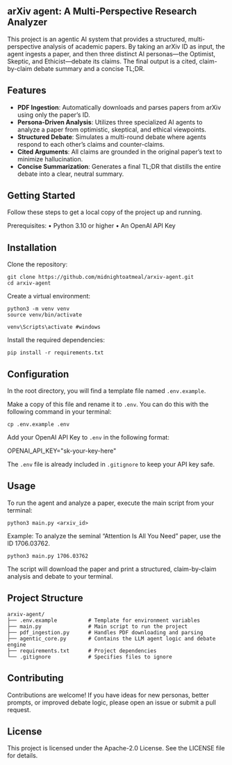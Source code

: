 ## arXiv agent: A Multi-Perspective Research Analyzer

This project is an agentic AI system that provides a structured, multi-perspective analysis of academic papers. By taking an arXiv ID as input, the agent ingests a paper, and then three distinct AI personas—the Optimist, Skeptic, and Ethicist—debate its claims. The final output is a cited, claim-by-claim debate summary and a concise TL;DR.


## Features

- **PDF Ingestion**: Automatically downloads and parses papers from arXiv using only the paper’s ID.  
- **Persona-Driven Analysis**: Utilizes three specialized AI agents to analyze a paper from optimistic, skeptical, and ethical viewpoints.  
- **Structured Debate**: Simulates a multi-round debate where agents respond to each other’s claims and counter-claims.  
- **Cited Arguments**: All claims are grounded in the original paper’s text to minimize hallucination.  
- **Concise Summarization**: Generates a final TL;DR that distills the entire debate into a clear, neutral summary.  



## Getting Started

Follow these steps to get a local copy of the project up and running.

Prerequisites:
	•	Python 3.10 or higher
	•	An OpenAI API Key

## Installation

Clone the repository:
```
git clone https://github.com/midnightoatmeal/arxiv-agent.git
cd arxiv-agent
```

Create a virtual environment:

```
python3 -m venv venv
source venv/bin/activate
```
```  
venv\Scripts\activate #windows
```

Install the required dependencies:
```
pip install -r requirements.txt
```


## Configuration

In the root directory, you will find a template file named `.env.example`.

Make a copy of this file and rename it to `.env`. You can do this with the following command in your terminal:
```
cp .env.example .env
```

Add your OpenAI API Key to `.env` in the following format:

OPENAI_API_KEY="sk-your-key-here"

The `.env` file is already included in `.gitignore` to keep your API key safe.



## Usage

To run the agent and analyze a paper, execute the main script from your terminal:
```
python3 main.py <arxiv_id>
```

Example:
To analyze the seminal “Attention Is All You Need” paper, use the ID 1706.03762.
```
python3 main.py 1706.03762
```
The script will download the paper and print a structured, claim-by-claim analysis and debate to your terminal.


## Project Structure
```
arxiv-agent/
├── .env.example          # Template for environment variables
├── main.py               # Main script to run the project
├── pdf_ingestion.py      # Handles PDF downloading and parsing
├── agentic_core.py       # Contains the LLM agent logic and debate engine
├── requirements.txt      # Project dependencies
└── .gitignore            # Specifies files to ignore
```


## Contributing

Contributions are welcome!
If you have ideas for new personas, better prompts, or improved debate logic, please open an issue or submit a pull request.


## License

This project is licensed under the Apache-2.0 License.
See the LICENSE file for details.
